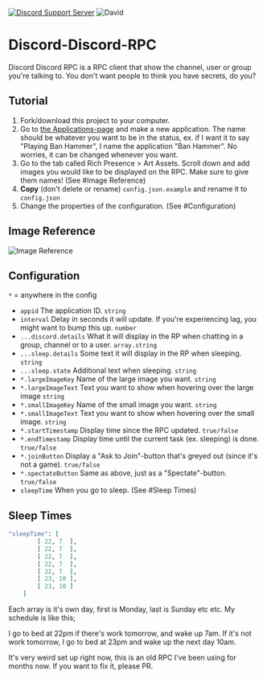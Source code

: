 [![Discord Support Server](https://discordapp.com/api/guilds/449576301997588490/embed.png)](https://discord.gg/pfQz5Pq) ![David](https://david-dm.org/Gleeny/Discord-Discord-RPC.svg)

# Discord-Discord-RPC

Discord Discord RPC is a RPC client that show the channel, user or group you're talking to. You don't want people to think you have secrets, do you?

## Tutorial

1. Fork/download this project to your computer.
2. Go to [the Applications-page](https://discordapp.com/developers/applications/) and make a new application. The name should be whatever you want to be in the status, ex. if I want it to say "Playing Ban Hammer", I name the application "Ban Hammer". No worries, it can be changed whenever you want.
3. Go to the tab called Rich Presence > Art Assets. Scroll down and add images you would like to be displayed on the RPC. Make sure to give them names! (See #Image Reference)
4. **Copy** (don't delete or rename) `config.json.example` and rename it to `config.json`
5. Change the properties of the configuration. (See #Configuration)

## Image Reference

![Image Reference](https://i.imgur.com/OdYYRfa.png)

## Configuration

`*` = anywhere in the config

- `appid` The application ID. `string`
- `interval` Delay in seconds it will update. If you're experiencing lag, you might want to bump this up. `number`
- `...discord.details` What it will display in the RP when chatting in a group, channel or to a user. `array.string`
- `...sleep.details` Some text it will display in the RP when sleeping. `string`
- `...sleep.state` Additional text when sleeping. `string`
- `*.largeImageKey` Name of the large image you want. `string`
- `*.largeImageText` Text you want to show when hovering over the large image `string`
- `*.smallImageKey` Name of the small image you want. `string`
- `*.smallImageText` Text you want to show when hovering over the small image. `string`
- `*.startTimestamp` Display time since the RPC updated. `true/false`
- `*.endTimestamp` Display time until the current task (ex. sleeping) is done. `true/false`
- `*.joinButton` Display a "Ask to Join"-button that's greyed out (since it's not a game). `true/false`
- `*.spectateButton` Same as above, just as a "Spectate"-button. `true/false`
- `sleepTime` When you go to sleep. (See #Sleep Times)

## Sleep Times

```elixir
"sleepTime": [
        [ 22, 7  ],
        [ 22, 7  ],
        [ 22, 7  ],
        [ 22, 7  ],
        [ 22, 7  ],
        [ 23, 10 ],
        [ 23, 10 ]
    ]
```

Each array is it's own day, first is Monday, last is Sunday etc etc. My schedule is like this;

I go to bed at 22pm if there's work tomorrow, and wake up 7am. If it's not work tomorrow, I go to bed at 23pm and wake up the next day 10am.

It's very weird set up right now, this is an old RPC I've been using for months now. If you want to fix it, please PR.
